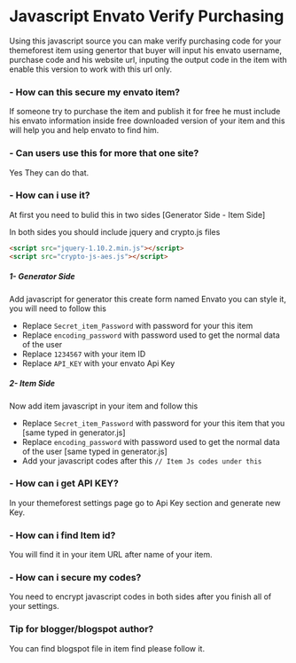 ﻿# Javascript Envato Verify Purchasing

Using this javascript source you can make verify purchasing code for your themeforest item using genertor that buyer will input his envato username, purchase code and his website url, inputing the output code in the item with enable this version to work with this url only.


### - How can this secure my envato item?

If someone try to purchase the item and publish it for free he must include his envato information inside free downloaded version of your item and this will help you and help envato to find him.

### - Can users use this for more that one site?

Yes They can do that.

### - How can i use it?

At first you need to bulid this in two sides [Generator Side - Item Side] 

In both sides you should include jquery and crypto.js files 

```html
<script src="jquery-1.10.2.min.js"></script>
<script src="crypto-js-aes.js"></script>
```

##### 1- Generator Side

Add javascript for generator this create form named Envato you can style it, you will need to follow this 

  - Replace ``Secret_item_Password`` with password for your this item 
  - Replace ``encoding_password`` with password used to get the normal data of the user
  - Replace ``1234567`` with your item ID
  - Replace ``API_KEY`` with your envato Api Key


##### 2- Item Side

Now add item javascript in your item and follow this 

  - Replace ``Secret_item_Password`` with password for your this item that you [same typed in generator.js]
  - Replace ``encoding_password`` with password used to get the normal data of the user [same typed in generator.js]
  - Add your javascript codes after this ``// Item Js codes under this``

### - How can i get API KEY?

In your themeforest settings page go to Api Key section and generate new Key.

### - How can i find Item id?

You will find it in your item URL after name of your item.

### - How can i secure my codes?

You need to encrypt javascript codes in both sides after you finish all of your settings.

### Tip for blogger/blogspot author? 

You can find blogspot file in item find please follow it.
